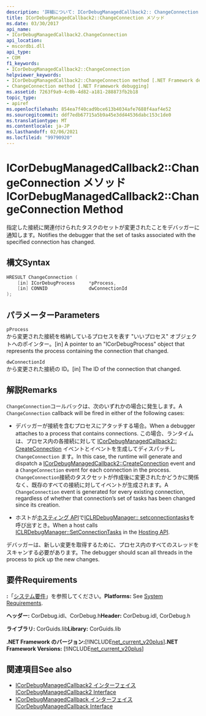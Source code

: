 ```yaml
---
description: '詳細について: ICorDebugManagedCallback2:: ChangeConnection メソッド'
title: ICorDebugManagedCallback2::ChangeConnection メソッド
ms.date: 03/30/2017
api_name:
- ICorDebugManagedCallback2.ChangeConnection
api_location:
- mscordbi.dll
api_type:
- COM
f1_keywords:
- ICorDebugManagedCallback2::ChangeConnection
helpviewer_keywords:
- ICorDebugManagedCallback2::ChangeConnection method [.NET Framework debugging]
- ChangeConnection method [.NET Framework debugging]
ms.assetid: 7263f9a9-4c0b-4d82-a181-288873fb2b18
topic_type:
- apiref
ms.openlocfilehash: 854ea7f40cad9bce613b4034afe7688f4aaf4e52
ms.sourcegitcommit: ddf7edb67715a5b9a45e3dd44536dabc153c1de0
ms.translationtype: MT
ms.contentlocale: ja-JP
ms.lasthandoff: 02/06/2021
ms.locfileid: "99790920"
---
```

# <a name="icordebugmanagedcallback2changeconnection-method"></a><span data-ttu-id="fbc8b-103">ICorDebugManagedCallback2::ChangeConnection メソッド</span><span class="sxs-lookup"><span data-stu-id="fbc8b-103">ICorDebugManagedCallback2::ChangeConnection Method</span></span>

<span data-ttu-id="fbc8b-104">指定した接続に関連付けられたタスクのセットが変更されたことをデバッガーに通知します。</span><span class="sxs-lookup"><span data-stu-id="fbc8b-104">Notifies the debugger that the set of tasks associated with the specified connection has changed.</span></span>  
  
## <a name="syntax"></a><span data-ttu-id="fbc8b-105">構文</span><span class="sxs-lookup"><span data-stu-id="fbc8b-105">Syntax</span></span>  
  
```cpp  
HRESULT ChangeConnection (  
    [in] ICorDebugProcess     *pProcess,  
    [in] CONNID               dwConnectionId  
);  
```  
  
## <a name="parameters"></a><span data-ttu-id="fbc8b-106">パラメーター</span><span class="sxs-lookup"><span data-stu-id="fbc8b-106">Parameters</span></span>  

 `pProcess`  
 <span data-ttu-id="fbc8b-107">から変更された接続を格納しているプロセスを表す "いいプロセス" オブジェクトへのポインター。</span><span class="sxs-lookup"><span data-stu-id="fbc8b-107">[in] A pointer to an "ICorDebugProcess" object that represents the process containing the connection that changed.</span></span>  
  
 `dwConnectionId`  
 <span data-ttu-id="fbc8b-108">から変更された接続の ID。</span><span class="sxs-lookup"><span data-stu-id="fbc8b-108">[in] The ID of the connection that changed.</span></span>  
  
## <a name="remarks"></a><span data-ttu-id="fbc8b-109">解説</span><span class="sxs-lookup"><span data-stu-id="fbc8b-109">Remarks</span></span>  

 <span data-ttu-id="fbc8b-110">`ChangeConnection`コールバックは、次のいずれかの場合に発生します。</span><span class="sxs-lookup"><span data-stu-id="fbc8b-110">A `ChangeConnection` callback will be fired in either of the following cases:</span></span>  
  
- <span data-ttu-id="fbc8b-111">デバッガーが接続を含むプロセスにアタッチする場合。</span><span class="sxs-lookup"><span data-stu-id="fbc8b-111">When a debugger attaches to a process that contains connections.</span></span> <span data-ttu-id="fbc8b-112">この場合、ランタイムは、プロセス内の各接続に対して [ICorDebugManagedCallback2:: CreateConnection](icordebugmanagedcallback2-createconnection-method.md) イベントとイベントを生成してディスパッチし `ChangeConnection` ます。</span><span class="sxs-lookup"><span data-stu-id="fbc8b-112">In this case, the runtime will generate and dispatch a [ICorDebugManagedCallback2::CreateConnection](icordebugmanagedcallback2-createconnection-method.md) event and a `ChangeConnection` event for each connection in the process.</span></span> <span data-ttu-id="fbc8b-113">`ChangeConnection`接続のタスクセットが作成後に変更されたかどうかに関係なく、既存のすべての接続に対してイベントが生成されます。</span><span class="sxs-lookup"><span data-stu-id="fbc8b-113">A `ChangeConnection` event is generated for every existing connection, regardless of whether that connection’s set of tasks has been changed since its creation.</span></span>  
  
- <span data-ttu-id="fbc8b-114">ホストが[ホスティング API](../hosting/index.md)で[ICLRDebugManager:: setconnectiontasks](../hosting/iclrdebugmanager-setconnectiontasks-method.md)を呼び出すとき。</span><span class="sxs-lookup"><span data-stu-id="fbc8b-114">When a host calls [ICLRDebugManager::SetConnectionTasks](../hosting/iclrdebugmanager-setconnectiontasks-method.md) in the [Hosting API](../hosting/index.md).</span></span>  
  
 <span data-ttu-id="fbc8b-115">デバッガーは、新しい変更を取得するために、プロセス内のすべてのスレッドをスキャンする必要があります。</span><span class="sxs-lookup"><span data-stu-id="fbc8b-115">The debugger should scan all threads in the process to pick up the new changes.</span></span>  
  
## <a name="requirements"></a><span data-ttu-id="fbc8b-116">要件</span><span class="sxs-lookup"><span data-stu-id="fbc8b-116">Requirements</span></span>  

 <span data-ttu-id="fbc8b-117">**:**「[システム要件](../../get-started/system-requirements.md)」を参照してください。</span><span class="sxs-lookup"><span data-stu-id="fbc8b-117">**Platforms:** See [System Requirements](../../get-started/system-requirements.md).</span></span>  
  
 <span data-ttu-id="fbc8b-118">**ヘッダー:** CorDebug.idl、CorDebug.h</span><span class="sxs-lookup"><span data-stu-id="fbc8b-118">**Header:** CorDebug.idl, CorDebug.h</span></span>  
  
 <span data-ttu-id="fbc8b-119">**ライブラリ:** CorGuids.lib</span><span class="sxs-lookup"><span data-stu-id="fbc8b-119">**Library:** CorGuids.lib</span></span>  
  
 <span data-ttu-id="fbc8b-120">**.NET Framework のバージョン:**[!INCLUDE[net_current_v20plus](../../../../includes/net-current-v20plus-md.md)]</span><span class="sxs-lookup"><span data-stu-id="fbc8b-120">**.NET Framework Versions:** [!INCLUDE[net_current_v20plus](../../../../includes/net-current-v20plus-md.md)]</span></span>  
  
## <a name="see-also"></a><span data-ttu-id="fbc8b-121">関連項目</span><span class="sxs-lookup"><span data-stu-id="fbc8b-121">See also</span></span>

- [<span data-ttu-id="fbc8b-122">ICorDebugManagedCallback2 インターフェイス</span><span class="sxs-lookup"><span data-stu-id="fbc8b-122">ICorDebugManagedCallback2 Interface</span></span>](icordebugmanagedcallback2-interface.md)
- [<span data-ttu-id="fbc8b-123">ICorDebugManagedCallback インターフェイス</span><span class="sxs-lookup"><span data-stu-id="fbc8b-123">ICorDebugManagedCallback Interface</span></span>](icordebugmanagedcallback-interface.md)
